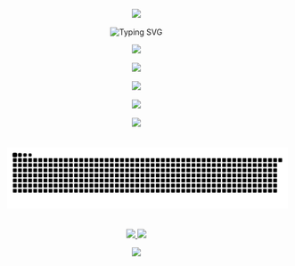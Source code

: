 <!-- NEON / FUTURISTIC PROFILE README -->

<!-- Neon wave header -->
<p align="center">
  <img src="https://capsule-render.vercel.app/api?type=waving&height=220&color=0:00FFFF,50:7A00FF,100:FF00FF&text=PamplemousseCru&fontSize=60&fontColor=FFFFFF&fontAlign=50&fontAlignY=35&desc=AI%20Engineer%20%7C%20Data%20Scientist%20%7C%20Builder&descAlignY=60&animation=fadeIn" />
</p>

<!-- Typing banner -->
<p align="center">
  <img src="https://readme-typing-svg.demolab.com?font=Orbitron&weight=700&size=28&duration=3000&pause=800&color=00FFFF&center=true&vCenter=true&width=900&lines=Neon+code%2C+futuristic+ideas." alt="Typing SVG" />
</p>

<!-- Neon divider --> 
<p align="center"> <img src="https://capsule-render.vercel.app/api?type=rect&color=0:00FFFF,50:7A00FF,100:FF00FF&height=2&section=footer" /> </p>

<p align="center"> <img src="https://skillicons.dev/icons?i=python,c,cpp,tensorflow,pytorch,linux,git,github,latex,unity&perline=10" /> </p> <p align="center"> <img src="https://capsule-render.vercel.app/api?type=rect&color=0:00FFFF&height=1&section=footer" /> </p>

<div align="center">
<!-- Streak -->
<img src="https://streak-stats.demolab.com?user=PamplemousseCru&theme=radical&hide_border=true&ring=00FFFF&fire=FF00FF&currStreakLabel=FFFFFF&background=0D1117" height="165" /> </div> <p align="center"> <img src="https://capsule-render.vercel.app/api?type=rect&color=7A00FF&height=1&section=footer" /> </p>

<div align="center">
   <img style="padding: 20px" src="https://github.com/PamplemousseCru/PamplemousseCru/blob/output/github-contribution-grid-snake-dark.svg" alt="Snake">
</div>


<p align="center"> <a href="https://www.linkedin.com/in/matthias-laithier" target="_blank"> <img src="https://img.shields.io/badge/LinkedIn-00FFFF?style=for-the-badge&logo=linkedin&logoColor=0D1117"/> </a> <a href="mailto:matthias.laithier@epita.fr" target="_blank"> <img src="https://img.shields.io/badge/Email-FF00FF?style=for-the-badge&logo=gmail&logoColor=0D1117"/> </a> </p> <!-- Footer wave --> <p align="center"> <img src="https://capsule-render.vercel.app/api?type=waving&height=140&color=0:FF00FF,50:7A00FF,100:00FFFF&section=footer" /> </p>
